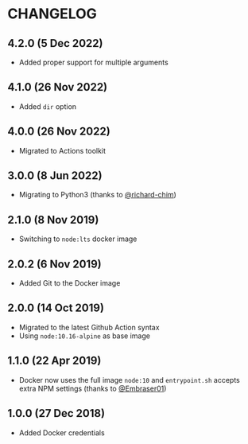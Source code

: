 # CHANGELOG

## 4.2.0 (5 Dec 2022)

- Added proper support for multiple arguments

## 4.1.0 (26 Nov 2022)

- Added `dir` option

## 4.0.0 (26 Nov 2022)

- Migrated to Actions toolkit

## 3.0.0 (8 Jun 2022)

- Migrating to Python3 (thanks to [@richard-chim](https://github.com/richard-chim))

## 2.1.0 (8 Nov 2019)

- Switching to `node:lts` docker image

## 2.0.2 (6 Nov 2019)

- Added Git to the Docker image

## 2.0.0 (14 Oct 2019)

- Migrated to the latest Github Action syntax
- Using `node:10.16-alpine` as base image

## 1.1.0 (22 Apr 2019)

- Docker now uses the full image `node:10` and `entrypoint.sh` accepts extra NPM settings (thanks to [@Embraser01](https://github.com/Embraser01))

## 1.0.0 (27 Dec 2018)

- Added Docker credentials
